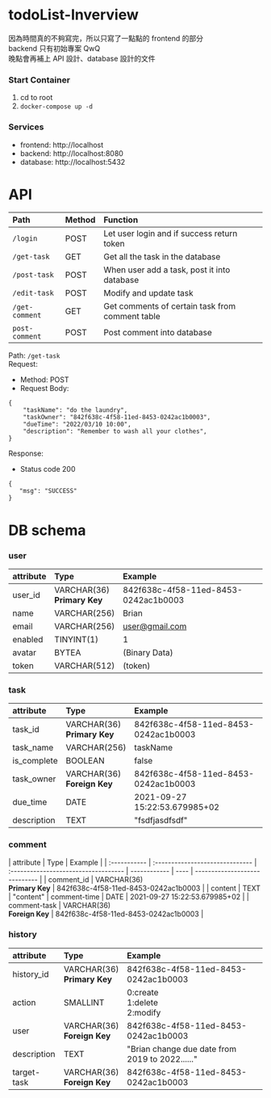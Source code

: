 # todoList-Inverview

因為時間真的不夠寫完，所以只寫了一點點的 frontend 的部分<br>
backend 只有初始專案 QwQ<br>
晚點會再補上 API 設計、database 設計的文件<br>

### Start Container

1. cd to root
2. `docker-compose up -d`

### Services

- frontend: http://localhost
- backend: http://localhost:8080
- database: http://localhost:5432

# API

| Path           | Method | Function                                        |
| :------------- | :----- | :---------------------------------------------- |
| `/login`       | POST   | Let user login and if success return token      |
| `/get-task`    | GET    | Get all the task in the database                |
| `/post-task`   | POST   | When user add a task, post it into database     |
| `/edit-task`   | POST   | Modify and update task                          |
| `/get-comment` | GET    | Get comments of certain task from comment table |
| `post-comment` | POST   | Post comment into database                      |

Path: `/get-task`<br>
Request:

- Method: POST
- Request Body:

```json!
{
    "taskName": "do the laundry",
    "taskOwner": "842f638c-4f58-11ed-8453-0242ac1b0003",
    "dueTime": "2022/03/10 10:00",
    "description": "Remember to wash all your clothes",
}
```

Response:

- Status code 200

```json!
{
   "msg": "SUCCESS"
}
```

# DB schema

### user

| attribute | Type                            | Example                              |
| :-------- | :------------------------------ | :----------------------------------- |
| user_id   | VARCHAR(36)</br>**Primary Key** | 842f638c-4f58-11ed-8453-0242ac1b0003 |
| name      | VARCHAR(256)                    | Brian                                |
| email     | VARCHAR(256)                    | user@gmail.com                       |
| enabled   | TINYINT(1)                      | 1                                    |
| avatar    | BYTEA                           | (Binary Data)                        |
| token     | VARCHAR(512)                    | (token)                              |

### task

| attribute   | Type                             | Example                              |
| :---------- | :------------------------------- | :----------------------------------- |
| task_id     | VARCHAR(36) </br>**Primary Key** | 842f638c-4f58-11ed-8453-0242ac1b0003 |
| task_name   | VARCHAR(256)                     | taskName                             |
| is_complete | BOOLEAN                          | false                                |
| task_owner  | VARCHAR(36) </br>**Foreign Key** | 842f638c-4f58-11ed-8453-0242ac1b0003 |
| due_time    | DATE                             | 2021-09-27 15:22:53.679985+02        |
| description | TEXT                             | "fsdfjasdfsdf"                       |

### comment

| attribute    | Type                            | Example                              |
| :----------- | :------------------------------ | :----------------------------------- | ------------ | ---- | ----------------------------- |
| comment_id   | VARCHAR(36)</br>**Primary Key** | 842f638c-4f58-11ed-8453-0242ac1b0003 |
| content      | TEXT                            | "content"                            | comment-time | DATE | 2021-09-27 15:22:53.679985+02 |
| comment-task | VARCHAR(36)</br>**Foreign Key** | 842f638c-4f58-11ed-8453-0242ac1b0003 |

### history

| attribute   | Type                            | Example                                         |
| :---------- | :------------------------------ | :---------------------------------------------- |
| history_id  | VARCHAR(36)</br>**Primary Key** | 842f638c-4f58-11ed-8453-0242ac1b0003            |
| action      | SMALLINT                        | 0:create<br> 1:delete<br>2:modify               |
| user        | VARCHAR(36)</br>**Foreign Key** | 842f638c-4f58-11ed-8453-0242ac1b0003            |
| description | TEXT                            | "Brian change due date from 2019 to 2022......" |
| target-task | VARCHAR(36)</br>**Foreign Key** | 842f638c-4f58-11ed-8453-0242ac1b0003            |
